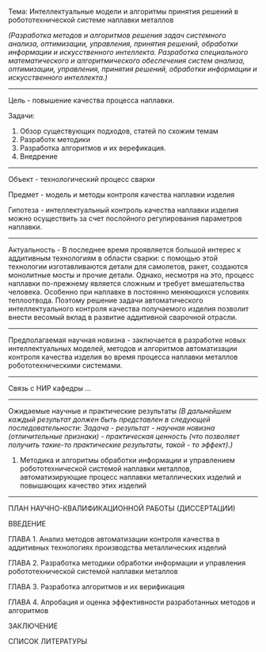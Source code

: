 Тема: Интеллектуальные модели и алгоритмы  принятия решений в робототехнической системе наплавки металлов

*(Разработка методов и алгоритмов решения задач системного анализа, оптимизации, управления, принятия решений, обработки информации и искусственного интеллекта.
Разработка специального математического и алгоритмического обеспечения систем анализа, оптимизации, управления, принятия решений,   обработки информации и искусственного интеллекта.)*

***
Цель - повышение качества процесса наплавки.

Задачи:
1) Обзор существующих подходов, статей по схожим темам
2) Разработк методики
3) Разработка алгоритмов и их верефикация.
4) Внедрение

***

Объект - технологический процесс сварки

Предмет - модель и методы контроля качества наплавки изделия

Гипотеза - интеллектуальный контроль качества наплавки изделия можно осуществить за счет послойного регулирования параметров наплавки.

***

Актуальность - В последнее время проявляется большой интерес к аддитивным технологиям в области сварки: с помощью этой технологии изготавливаются детали для самолетов, ракет, создаются монолитные мосты и прочие детали. Однако, несмотря на это, процесс наплавки по-прежнему является сложным и требует вмешательства человека. Особенно при наплавке в постоянно меняющихся условиях теплоотвода. Поэтому решение задачи автоматического интеллектуального контроля качества получаемого изделия позволит внести весомый вклад в развитие аддитивной сварочной отрасли.

***
Предполагаемая научная новизна - заключается в разработке новых интеллектуальных моделей, методов и алгоритмов автоматизации контроля качества изделия во время процесса наплавки металлов робототехническими системами.

***
Связь с НИР кафедры ... 

***
Ожидаемые научные и практические результаты
*(В дальнейшем каждый результат должен быть представлен в следующей последовательности: Задача - результат - научная новизна (отличительные признаки) - практическая ценность (что позволяет получить такие-то практические результаты, такой - то эффект).)*
1. Методика и алгоритмы обработки информации и управлением робототехнической системой наплавки металлов, автоматизирующие процесс наплавки металлических изделий и повышающих качество этих изделий



***
ПЛАН НАУЧНО-КВАЛИФИКАЦИОННОЙ РАБОТЫ (ДИССЕРТАЦИИ)

ВВЕДЕНИЕ

ГЛАВА 1. Анализ методов автоматизации контроля качества в аддитивных технологиях производства металлических изделий

ГЛАВА 2. Разработка методики обработки информации и управления робототехнической системой наплавки металлов

ГЛАВА 3. Разработка алгоритмов и их верификация

ГЛАВА 4. Апробация и оценка эффективности разработанных методов и алгоритмов

ЗАКЛЮЧЕНИЕ

СПИСОК ЛИТЕРАТУРЫ










